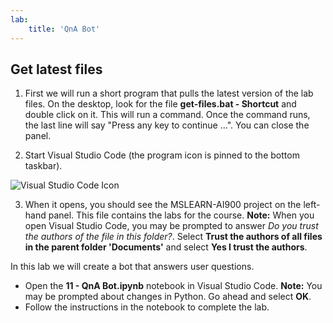 ```yaml
---
lab:
    title: 'QnA Bot'
---
```


## Get latest files 

1. First we will run a short program that pulls the latest version of the lab files. On the desktop, look for the file **get-files.bat - Shortcut** and double click on it. This will run a command. Once the command runs, the last line will say "Press any key to continue ...". You can close the panel.

2.  Start Visual Studio Code (the program icon is pinned to the bottom taskbar). 

![Visual Studio Code Icon](./images/vscode.jpg)

3. When it opens, you should see the MSLEARN-AI900 project on the left-hand panel. This file contains the labs for the course. **Note:** When you open Visual Studio Code, you may be prompted to answer _Do you trust the authors of the file in this folder?_. Select **Trust the authors of all files in the parent folder 'Documents'** and select **Yes I trust the authors**.

In this lab we will create a bot that answers user questions.

-  Open the **11 - QnA Bot.ipynb** notebook in Visual Studio Code. 
   **Note:** You may be prompted about changes in Python. Go ahead and select **OK**.
-  Follow the instructions in the notebook to complete the lab.
